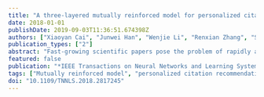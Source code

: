 ```yaml
---
title: "A three-layered mutually reinforced model for personalized citation recommendation"
date: 2018-01-01
publishDate: 2019-09-03T11:36:51.674398Z
authors: ["Xiaoyan Cai", "Junwei Han", "Wenjie Li", "Renxian Zhang", "Shirui Pan", "Libin Yang"]
publication_types: ["2"]
abstract: "Fast-growing scientific papers pose the problem of rapidly and accurately finding a list of reference papers for a given manuscript. Citation recommendation is an indispensable technique to overcome this obstacle. In this paper, we propose a citation recommendation approach via mutual reinforcement on a three-layered graph, in which each paper, author or venue is represented as a vertex in the paper layer, author layer, and venue layer, respectively. For personalized recommendation, we initiate the random walk separately for each query researcher. However, this has a high computational complexity due to the large graph size. To solve this problem, we apply a three-layered interactive clustering approach to cluster related vertices in the graph. Personalized citation recommendations are then made on the subgraph, generated by the clusters associated with each researcher's needs. When evaluated on the ACL anthology network, DBLP, and CiteSeer ML data sets, the performance of our proposed model-based citation recommendation approach is comparable with that of other state-of-the-art citation recommendation approaches. The results also demonstrate that the personalized recommendation approach is more effective than the nonpersonalized recommendation approach."
featured: false
publication: "*IEEE Transactions on Neural Networks and Learning Systems*"
tags: ["Mutually reinforced model", "personalized citation recommendation", "three-layered interactive clustering"]
doi: "10.1109/TNNLS.2018.2817245"
---
```


